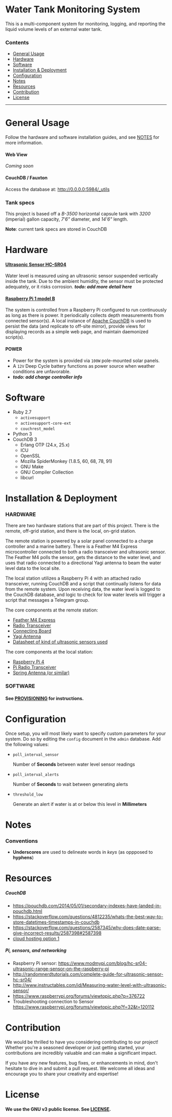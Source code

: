 # Water Tank Monitoring System
This is a multi-component system for monitoring, logging, and reporting the liquid volume levels of an external water 
tank.

### Contents
- [General Usage](#general-usage)
- [Hardware](#hardware)
- [Software](#software)
- [Installation & Deployment](#installation--deployment)
- [Configuration](#configuration)
- [Notes](#notes)
- [Resources](#resources)
- [Contribution](#contribution)
- [License](#license)

---
# General Usage
Follow the hardware and software installation guides, and see [NOTES](doc/NOTES.md) for more information.

#### Web View
*Coming soon*

#### CouchDB / Fauxton
Access the database at: http://0.0.0.0:5984/_utils

### Tank specs
This project is based off a *B-3500* horizontal capsule tank with *3200* (imperial) gallon capacity, *7'6"* diameter, and *14'6"* length.

**Note**: current tank specs are stored in CouchDB 

# Hardware
#### [Ultrasonic Sensor HC–SR04]
Water level is measured using an ultrasonic sensor suspended vertically inside the tank. Due to the ambient humidity, the sensor must be protected adequately, or it risks corrosion. ***todo: add more detail here***

#### [Raspberry Pi 1 model B]
The system is controlled from a Raspberry Pi configured to run continuously as long as there is power. It periodically collects depth measurements from connected sensor(s). A local instance of [Apache CouchDB] is used to persist the data (and replicate to off-site mirror), provide views for displaying records as a simple web page, and maintain daemonized script(s).

#### POWER
- Power for the system is provided via `100W` pole-mounted solar panels.
- A `12V` Deep Cycle battery functions as power source when weather conditions are unfavorable.
- ***todo: add charge controller info***

# Software
- Ruby 2.7
    - `activesupport`
    - `activesupport-core-ext`
    - `couchrest_model`
- Python 3
- CouchDB 3
  - Erlang OTP (24.x, 25.x)
  - ICU
  - OpenSSL
  - Mozilla SpiderMonkey (1.8.5, 60, 68, 78, 91)
  - GNU Make
  - GNU Compiler Collection
  - libcurl

# Installation & Deployment
### HARDWARE

There are two hardware stations that are part of this project.
There is the remote, off-grid station, and there is the local, on-grid station.

The remote station is powered by a solar panel connected to a charge controller and a marine battery. There is a Feather M4 Express microcontroller connected to both a radio transceiver and ultrasonic sensor. The Feather M4 polls the sensor, gets the distance to the water level, and uses that radio connected to a directional Yagi antenna to beam the water level data to the local site. 

The local station utilizes a Raspberry Pi 4 with an attached radio transceiver, running CouchDB and a script that continually listens for data from the remote system. Upon receiving data, the water level is logged to the CouchDB database, and logic to check for low water levels will trigger a script that messages a Telegram group.

The core components at the remote station:
- [Feather M4 Express](https://www.adafruit.com/product/3857)
- [Radio Transceiver](https://www.adafruit.com/product/3229)
- [Connecting Board](https://www.adafruit.com/product/3417)
- [Yagi Antenna](https://a.co/d/9ARyaSF)
- [Datasheet of kind of ultrasonic sensors used](https://maxbotix.com/pages/xl-maxsonar-wr-datasheet) 

The core components at the local station:
- [Raspberry Pi 4](https://www.adafruit.com/product/4296)
- [Pi Radio Transceiver](https://www.adafruit.com/product/4072)
- [Spring Antenna (or similar)](https://www.adafruit.com/product/4269)


### SOFTWARE
#### See [PROVISIONING](doc/PROVISIONING.md) for instructions.

# Configuration
Once setup, you will most likely want to specify custom parameters for your system. Do so by editing the `config` 
document in the `admin` database. Add the following values:

- `poll_interval_sensor`

  Number of **Seconds** between water level sensor readings
  
- `poll_interval_alerts`

  Number of **Seconds** to wait between generating alerts
  
- `threshold_low`

  Generate an alert if water is at or below this level in **Millimeters**
  
# Notes
### Conventions
- **Underscores** are used to delineate words in *keys* (as oppposed to **hyphens**)

# Resources
##### CouchDB
- https://pouchdb.com/2014/05/01/secondary-indexes-have-landed-in-pouchdb.html
- https://stackoverflow.com/questions/4812235/whats-the-best-way-to-store-datetimes-timestamps-in-couchdb
- https://stackoverflow.com/questions/2587345/why-does-date-parse-give-incorrect-results/2587398#2587398
- [cloud hosting option 1](https://bitnami.com/stack/couchdb/cloud)

##### Pi, sensors, and networking
- Raspberry Pi sensor: https://www.modmypi.com/blog/hc-sr04-ultrasonic-range-sensor-on-the-raspberry-pi
- http://randomnerdtutorials.com/complete-guide-for-ultrasonic-sensor-hc-sr04/
- http://www.instructables.com/id/Measuring-water-level-with-ultrasonic-sensor/
- https://www.raspberrypi.org/forums/viewtopic.php?p=376722
- Troubleshooting connection to Sensor https://www.raspberrypi.org/forums/viewtopic.php?f=32&t=120112

# Contribution
We would be thrilled to have you considering contributing to our project! Whether you're a seasoned developer or just getting started, your contributions are incredibly valuable and can make a significant impact.

If you have any new features, bug fixes, or enhancements in mind, don't hesitate to dive in and submit a pull request. We welcome all ideas and encourage you to share your creativity and expertise!

# License
#### We use the GNU v3 public license. See [LICENSE](LICENSE).

[Raspberry Pi 1 model B]: https://www.adafruit.com/product/998
[Apache CouchDB]: http://couchdb.apache.org
[Ultrasonic Sensor HC–SR04]: http://randomnerdtutorials.com/complete-guide-for-ultrasonic-sensor-hc-sr04/
[Ubiquiti Loco M2 airMAX NanoStation]: https://www.ubnt.com/airmax/nanostationm/
